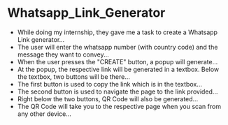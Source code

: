 # Whatsapp_Link_Generator
- While doing my internship, they gave me a task to create a Whatsapp Link generator...
- The user will enter the whatsapp number (with country code) and the message they want to convey...
- When the user presses the "CREATE" button, a popup will generate...
- At the popup, the respective link will be generated in a textbox. Below the textbox, two buttons will be there...
- The first button is used to copy the link which is in the textbox...
- The second button is used to navigate the page to the link provided...
- Right below the two buttons, QR Code will also be generated...
- The QR Code will take you to the respective page when you scan from any other device...
